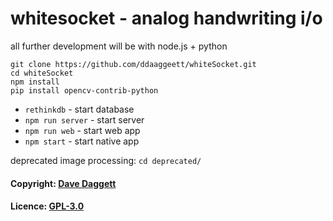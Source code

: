 # whitesocket - analog handwriting i/o

all further development will be with node.js + python

	git clone https://github.com/ddaaggeett/whiteSocket.git
	cd whiteSocket
	npm install
	pip install opencv-contrib-python

- `rethinkdb` - start database
- `npm run server` - start server
- `npm run web` - start web app
- `npm start` - start native app

deprecated image processing: `cd deprecated/`

#### Copyright: [Dave Daggett](https://ddaaggeett.com)

#### Licence: **[GPL-3.0](https://github.com/ddaaggeett/whiteSocket/blob/master/LICENSE)**
